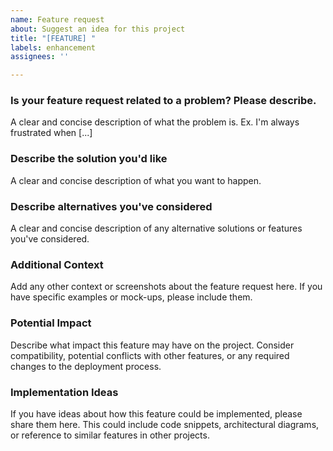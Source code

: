 ```yaml
---
name: Feature request
about: Suggest an idea for this project
title: "[FEATURE] "
labels: enhancement
assignees: ''

---
```


### Is your feature request related to a problem? Please describe.

A clear and concise description of what the problem is. Ex. I'm always frustrated when [...]

### Describe the solution you'd like

A clear and concise description of what you want to happen.

### Describe alternatives you've considered

A clear and concise description of any alternative solutions or features you've considered.

### Additional Context

Add any other context or screenshots about the feature request here. If you have specific examples or mock-ups, please include them.

### Potential Impact

Describe what impact this feature may have on the project. Consider compatibility, potential conflicts with other features, or any required changes to the deployment process.

### Implementation Ideas

If you have ideas about how this feature could be implemented, please share them here. This could include code snippets, architectural diagrams, or reference to similar features in other projects.
